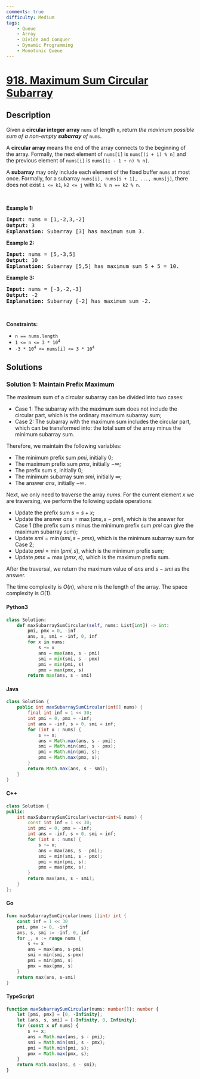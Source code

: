 ```yaml
---
comments: true
difficulty: Medium
tags:
    - Queue
    - Array
    - Divide and Conquer
    - Dynamic Programming
    - Monotonic Queue
---
```


<!-- problem:start -->

# [918. Maximum Sum Circular Subarray](https://leetcode.com/problems/maximum-sum-circular-subarray)

## Description

<!-- description:start -->

<p>Given a <strong>circular integer array</strong> <code>nums</code> of length <code>n</code>, return <em>the maximum possible sum of a non-empty <strong>subarray</strong> of </em><code>nums</code>.</p>

<p>A <strong>circular array</strong> means the end of the array connects to the beginning of the array. Formally, the next element of <code>nums[i]</code> is <code>nums[(i + 1) % n]</code> and the previous element of <code>nums[i]</code> is <code>nums[(i - 1 + n) % n]</code>.</p>

<p>A <strong>subarray</strong> may only include each element of the fixed buffer <code>nums</code> at most once. Formally, for a subarray <code>nums[i], nums[i + 1], ..., nums[j]</code>, there does not exist <code>i &lt;= k1</code>, <code>k2 &lt;= j</code> with <code>k1 % n == k2 % n</code>.</p>

<p>&nbsp;</p>
<p><strong class="example">Example 1:</strong></p>

<pre>
<strong>Input:</strong> nums = [1,-2,3,-2]
<strong>Output:</strong> 3
<strong>Explanation:</strong> Subarray [3] has maximum sum 3.
</pre>

<p><strong class="example">Example 2:</strong></p>

<pre>
<strong>Input:</strong> nums = [5,-3,5]
<strong>Output:</strong> 10
<strong>Explanation:</strong> Subarray [5,5] has maximum sum 5 + 5 = 10.
</pre>

<p><strong class="example">Example 3:</strong></p>

<pre>
<strong>Input:</strong> nums = [-3,-2,-3]
<strong>Output:</strong> -2
<strong>Explanation:</strong> Subarray [-2] has maximum sum -2.
</pre>

<p>&nbsp;</p>
<p><strong>Constraints:</strong></p>

<ul>
	<li><code>n == nums.length</code></li>
	<li><code>1 &lt;= n &lt;= 3 * 10<sup>4</sup></code></li>
	<li><code>-3 * 10<sup>4</sup> &lt;= nums[i] &lt;= 3 * 10<sup>4</sup></code></li>
</ul>

<!-- description:end -->

## Solutions

<!-- solution:start -->

### Solution 1: Maintain Prefix Maximum

The maximum sum of a circular subarray can be divided into two cases:

-   Case 1: The subarray with the maximum sum does not include the circular part, which is the ordinary maximum subarray sum;
-   Case 2: The subarray with the maximum sum includes the circular part, which can be transformed into: the total sum of the array minus the minimum subarray sum.

Therefore, we maintain the following variables:

-   The minimum prefix sum $pmi$, initially $0$;
-   The maximum prefix sum $pmx$, initially $-\infty$;
-   The prefix sum $s$, initially $0$;
-   The minimum subarray sum $smi$, initially $\infty$;
-   The answer $ans$, initially $-\infty$.

Next, we only need to traverse the array $nums$. For the current element $x$ we are traversing, we perform the following update operations:

-   Update the prefix sum $s = s + x$;
-   Update the answer $ans = \max(ans, s - pmi)$, which is the answer for Case 1 (the prefix sum $s$ minus the minimum prefix sum $pmi$ can give the maximum subarray sum);
-   Update $smi = \min(smi, s - pmx)$, which is the minimum subarray sum for Case 2;
-   Update $pmi = \min(pmi, s)$, which is the minimum prefix sum;
-   Update $pmx = \max(pmx, s)$, which is the maximum prefix sum.

After the traversal, we return the maximum value of $ans$ and $s - smi$ as the answer.

The time complexity is $O(n)$, where $n$ is the length of the array. The space complexity is $O(1)$.

<!-- tabs:start -->

#### Python3

```python
class Solution:
    def maxSubarraySumCircular(self, nums: List[int]) -> int:
        pmi, pmx = 0, -inf
        ans, s, smi = -inf, 0, inf
        for x in nums:
            s += x
            ans = max(ans, s - pmi)
            smi = min(smi, s - pmx)
            pmi = min(pmi, s)
            pmx = max(pmx, s)
        return max(ans, s - smi)
```

#### Java

```java
class Solution {
    public int maxSubarraySumCircular(int[] nums) {
        final int inf = 1 << 30;
        int pmi = 0, pmx = -inf;
        int ans = -inf, s = 0, smi = inf;
        for (int x : nums) {
            s += x;
            ans = Math.max(ans, s - pmi);
            smi = Math.min(smi, s - pmx);
            pmi = Math.min(pmi, s);
            pmx = Math.max(pmx, s);
        }
        return Math.max(ans, s - smi);
    }
}
```

#### C++

```cpp
class Solution {
public:
    int maxSubarraySumCircular(vector<int>& nums) {
        const int inf = 1 << 30;
        int pmi = 0, pmx = -inf;
        int ans = -inf, s = 0, smi = inf;
        for (int x : nums) {
            s += x;
            ans = max(ans, s - pmi);
            smi = min(smi, s - pmx);
            pmi = min(pmi, s);
            pmx = max(pmx, s);
        }
        return max(ans, s - smi);
    }
};
```

#### Go

```go
func maxSubarraySumCircular(nums []int) int {
	const inf = 1 << 30
	pmi, pmx := 0, -inf
	ans, s, smi := -inf, 0, inf
	for _, x := range nums {
		s += x
		ans = max(ans, s-pmi)
		smi = min(smi, s-pmx)
		pmi = min(pmi, s)
		pmx = max(pmx, s)
	}
	return max(ans, s-smi)
}
```

#### TypeScript

```ts
function maxSubarraySumCircular(nums: number[]): number {
    let [pmi, pmx] = [0, -Infinity];
    let [ans, s, smi] = [-Infinity, 0, Infinity];
    for (const x of nums) {
        s += x;
        ans = Math.max(ans, s - pmi);
        smi = Math.min(smi, s - pmx);
        pmi = Math.min(pmi, s);
        pmx = Math.max(pmx, s);
    }
    return Math.max(ans, s - smi);
}
```

<!-- tabs:end -->

<!-- solution:end -->

<!-- problem:end -->
